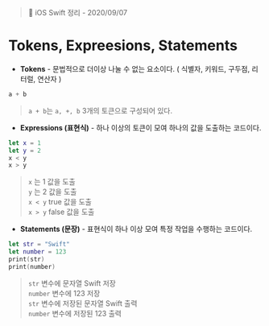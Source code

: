   > 📝 iOS Swift 정리 - 2020/09/07
  
# Tokens, Expreesions, Statements

 - **Tokens** - 문법적으로 더이상 나눌 수 없는 요소이다. ( 식별자, 키워드, 구두점, 리터럴, 연산자 )
 ```swift
a + b
```
> `a + b`는 `a, +, b` 3개의 토큰으로 구성되어 있다.

 - **Expressions (표현식)** - 하나 이상의 토큰이 모여 하나의 값을 도출하는 코드이다.
 ```swift
let x = 1
let y = 2
x < y
x > y
```
>  `x` 는 1 값을 도출 <br>
>  `y` 는 2 값을 도출 <br>
>  `x < y` true 값을 도출 <br>
>  `x > y` false 값을 도출

 - **Statements (문장)** - 표현식이 하나 이상 모여 특정 작업을 수행하는 코드이다.
 ```swift
let str = "Swift"
let number = 123
print(str)
print(number)
```
> `str` 변수에 문자열 Swift 저장 <br>
> `number` 변수에 123 저장 <br>
> `str` 변수에 저장된 문자열 Swift 출력 <br>
> `number` 변수에 저장된 123 출력
